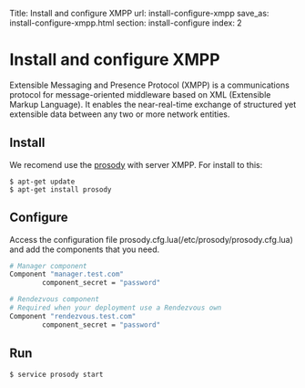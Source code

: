 Title: Install and configure XMPP
url: install-configure-xmpp
save_as: install-configure-xmpp.html
section: install-configure
index: 2

Install and configure XMPP
==========
Extensible Messaging and Presence Protocol (XMPP) is a communications protocol for message-oriented middleware based on XML (Extensible Markup Language). It enables the near-real-time exchange of structured yet extensible data between any two or more network entities.

## Install
We recomend use the [prosody](http://prosody.im/) with server XMPP. For install to this:
``` shell
$ apt-get update
$ apt-get install prosody
```

## Configure
Access the configuration file prosody.cfg.lua(/etc/prosody/prosody.cfg.lua) and add the components that you need.
 
```bash
# Manager component
Component "manager.test.com"
        component_secret = "password"

# Rendezvous component
# Required when your deployment use a Rendezvous own
Component "rendezvous.test.com"
        component_secret = "password"
```

## Run
``` shell
$ service prosody start
```
